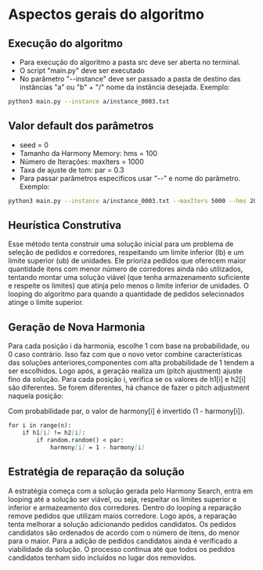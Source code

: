 # Aspectos gerais do algoritmo

## Execução do algoritmo 

+ Para execução do algoritmo a pasta src deve ser aberta no terminal. 
+ O script "main.py" deve ser executado
+ No parâmetro "--instance" deve ser passado a pasta de destino das instâncias "a" ou "b" + "/" nome da instância desejada. Exemplo:

```bash
python3 main.py --instance a/instance_0003.txt
```

## Valor default dos parâmetros

+ seed = 0
+ Tamanho da Harmony Memory: hms = 100
+ Número de Iterações: maxIters = 1000
+ Taxa de ajuste de tom: par = 0.3
+ Para passar parâmetros específicos usar "--" e nome do parâmetro. Exemplo:

```bash
python3 main.py --instance a/instance_0003.txt --maxIters 5000 --hms 200 --hmcr 0.7 --par 0.3
```
## Heurística Construtiva

Esse método tenta construir uma solução inicial para um problema de seleção de pedidos e corredores, respeitando um limite inferior (lb) e um limite superior (ub) de unidades. Ele prioriza pedidos que oferecem maior quantidade itens com menor número de corredores ainda não utilizados, tentando montar uma solução viável (que tenha armazenamento suficiente e respeite os limites) que atinja pelo menos o limite inferior de unidades. O looping do algoritmo para quando a quantidade de pedidos selecionados atinge o limite superior. 

## Geração de Nova Harmonia 

Para cada posição i da harmonia, escolhe 1 com base na probabilidade, ou 0 caso contrário. Isso faz com que o novo vetor combine características das soluções anteriores,componentes com alta probabilidade de 1 tendem a ser escolhidos. Logo após, a geração realiza um (pitch ajustment) ajuste fino da solução. Para cada posição i, verifica se os valores de h1[i] e h2[i] são diferentes. Se forem diferentes, há chance de fazer o pitch adjustment naquela posição:

Com probabilidade par, o valor de harmony[i] é invertido (1 - harmony[i]).


```markdown
for i in range(n):
    if h1[i] != h2[i]:
        if random.random() < par:
            harmony[i] = 1 - harmony[i]
```

## Estratégia de reparação da solução

A estratégia começa com a solução gerada pelo Harmony Search, entra em looping até a solução ser viável, ou seja, respeitar os limites superior e inferior e armazeamento dos corredores. Dentro do looping a reparação remove pedidos que utilizam maios corredore. Logo após, a reparação tenta melhorar a solução adicionando pedidos candidatos. Os pedidos candidatos são ordenados de acordo com o número de itens, do menor para o maior. Para a adição de pedidos candidatos ainda é verificado a viabilidade da solução. O processo continua até que todos os pedidos candidatos tenham sido incluídos no lugar dos removidos.




